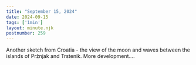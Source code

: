 ```yaml
---
title: "September 15, 2024"
date: 2024-09-15
tags: ['1min']
layout: minute.njk
postnumber: 259
---	
```


Another sketch from Croatia - the view of the moon and waves between the islands of Pržnjak and Trstenik. More development....